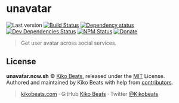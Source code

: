 # unavatar

![Last version](https://img.shields.io/github/tag/Kikobeats/unavatar.svg?style=flat-square)
[![Build Status](https://img.shields.io/travis/Kikobeats/unavatar/master.svg?style=flat-square)](https://travis-ci.org/Kikobeats/unavatar)
[![Dependency status](https://img.shields.io/david/Kikobeats/unavatar.svg?style=flat-square)](https://david-dm.org/Kikobeats/unavatar)
[![Dev Dependencies Status](https://img.shields.io/david/dev/Kikobeats/unavatar.svg?style=flat-square)](https://david-dm.org/Kikobeats/unavatar#info=devDependencies)
[![NPM Status](https://img.shields.io/npm/dm/unavatar.svg?style=flat-square)](https://www.npmjs.org/package/unavatar)
[![Donate](https://img.shields.io/badge/donate-paypal-blue.svg?style=flat-square)](https://paypal.me/Kikobeats)

> Get user avatar across social services.

## License

**unavatar.now.sh** © [Kiko Beats](https://kikobeats.com), released under the [MIT](https://github.com/Kikobeats/unavatar.now.sh/blob/master/LICENSE.md) License.<br>
Authored and maintained by Kiko Beats with help from [contributors](https://github.com/Kikobeats/unavatar.now.sh/contributors).

> [kikobeats.com](https://kikobeats.com) · GitHub [Kiko Beats](https://github.com/Kikobeats) · Twitter [@Kikobeats](https://twitter.com/Kikobeats)
